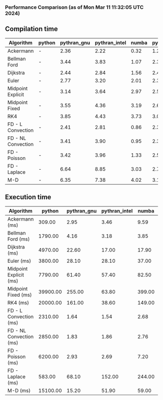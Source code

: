 ### Performance Comparison (as of Mon Mar 11 11:32:05 UTC 2024)
## Compilation time
Algorithm                 | python                    | pythran_gnu               | pythran_intel             | numba                     | pyccel_fortran_gnu        | pyccel_c_gnu              | pyccel_fortran_intel      | pyccel_c_intel           
------------------------- | ------------------------- | ------------------------- | ------------------------- | ------------------------- | ------------------------- | ------------------------- | ------------------------- | -------------------------
Ackermann                 | -                         | 2.36                      | 2.22                      | 0.32                      | 1.25                      | 1.20                      | 1.31                      | 1.28                     
Bellman Ford              | -                         | 3.44                      | 3.83                      | 1.07                      | 2.36                      | 2.53                      | 2.48                      | 3.32                     
Dijkstra                  | -                         | 2.44                      | 2.84                      | 1.56                      | 2.42                      | 2.54                      | 2.58                      | 3.37                     
Euler                     | -                         | 2.77                      | 3.20                      | 2.01                      | 2.31                      | 2.53                      | 2.45                      | 3.31                     
Midpoint Explicit         | -                         | 3.14                      | 3.64                      | 2.97                      | 2.58                      | 2.80                      | 2.70                      | 3.54                     
Midpoint Fixed            | -                         | 3.55                      | 4.36                      | 3.19                      | 2.63                      | 2.96                      | 2.86                      | 3.65                     
RK4                       | -                         | 3.85                      | 4.43                      | 3.73                      | 3.09                      | 3.26                      | 3.18                      | 4.04                     
FD - L Convection         | -                         | 2.41                      | 2.81                      | 0.86                      | 2.30                      | 2.51                      | 2.47                      | 3.29                     
FD - NL Convection        | -                         | 3.41                      | 3.90                      | 0.95                      | 2.39                      | 2.56                      | 2.48                      | 3.53                     
FD - Poisson              | -                         | 3.42                      | 3.96                      | 1.33                      | 2.53                      | 2.74                      | 3.16                      | 3.41                     
FD - Laplace              | -                         | 6.64                      | 8.85                      | 3.03                      | 2.76                      | 2.97                      | 2.99                      | 3.81                     
M-D                       | -                         | 6.35                      | 7.38                      | 4.02                      | 3.10                      | 3.12                      | 3.27                      | 4.25                     

## Execution time
Algorithm                 | python                    | pythran_gnu               | pythran_intel             | numba                     | pyccel_fortran_gnu        | pyccel_c_gnu              | pyccel_fortran_intel      | pyccel_c_intel           
------------------------- | ------------------------- | ------------------------- | ------------------------- | ------------------------- | ------------------------- | ------------------------- | ------------------------- | -------------------------
Ackermann (ms)            | 309.00                    | 2.95                      | 3.46                      | 9.59                      | 1.55                      | 1.54                      | 9.81                      | 3.93                     
Bellman Ford (ms)         | 1790.00                   | 4.16                      | 3.18                      | 3.85                      | 2.93                      | 5.97                      | 4.40                      | 18.10                    
Dijkstra (ms)             | 4970.00                   | 22.60                     | 17.00                     | 17.90                     | 17.40                     | 30.70                     | 23.00                     | 22.40                    
Euler (ms)                | 3800.00                   | 28.10                     | 28.10                     | 37.00                     | 16.10                     | 144.00                    | 14.00                     | 127.00                   
Midpoint Explicit (ms)    | 7790.00                   | 61.40                     | 57.40                     | 82.50                     | 23.20                     | 282.00                    | 15.70                     | 251.00                   
Midpoint Fixed (ms)       | 39900.00                  | 255.00                    | 63.80                     | 399.00                    | 73.90                     | 1420.00                   | 61.80                     | 1240.00                  
RK4 (ms)                  | 20000.00                  | 161.00                    | 38.60                     | 149.00                    | 33.90                     | 485.00                    | 37.60                     | 405.00                   
FD - L Convection (ms)    | 2310.00                   | 1.64                      | 1.54                      | 2.68                      | 1.48                      | 1.84                      | 1.56                      | 3.69                     
FD - NL Convection (ms)   | 2850.00                   | 1.83                      | 1.86                      | 2.76                      | 1.80                      | 1.98                      | 1.36                      | 3.74                     
FD - Poisson (ms)         | 6200.00                   | 2.93                      | 2.69                      | 7.20                      | 2.81                      | 3.87                      | 2.66                      | 8.92                     
FD - Laplace (ms)         | 583.00                    | 68.10                     | 152.00                    | 244.00                    | 62.10                     | 282.00                    | 62.10                     | 306.00                   
M-D (ms)                  | 15100.00                  | 15.20                     | 51.90                     | 59.00                     | 54.30                     | 59.20                     | 67.90                     | 61.00                    
